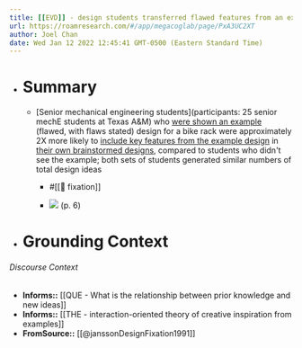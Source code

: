 ```yaml
---
title: [[EVD]] - design students transferred flawed features from an example even though the flaws were described as negative - [[@janssonDesignFixation1991]]
url: https://roamresearch.com/#/app/megacoglab/page/PxA3UC2XT
author: Joel Chan
date: Wed Jan 12 2022 12:45:41 GMT-0500 (Eastern Standard Time)
---
```


- # Summary

    - [Senior mechanical engineering students](participants: 25 senior mechE students at Texas A&M) who [were shown an example](((wifdfiVqs))) (flawed, with flaws stated) design for a bike rack were approximately 2X more likely to [include key features from the example design](((EhzLUIP8e))) in [their own brainstormed designs](((I6nlnuhu7))), compared to students who didn't see the example; both sets of students generated similar numbers of total design ideas

        - #[[🧱 fixation]]

        - ![](https://firebasestorage.googleapis.com/v0/b/firescript-577a2.appspot.com/o/imgs%2Fapp%2Fmegacoglab%2Fig7HMHc2xT.png?alt=media&token=48078682-0293-49ed-9654-8dfec3f65f94) (p. 6)
- # Grounding Context

###### Discourse Context

- **Informs::** [[QUE - What is the relationship between prior knowledge and new ideas]]
- **Informs::** [[THE - interaction-oriented theory of creative inspiration from examples]]
- **FromSource::** [[@janssonDesignFixation1991]]
